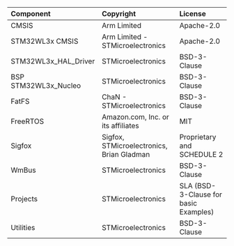 | Component                       | Copyright                                                                                                                                                                                                                                                                                                                 | License                                   |
|:---------                       |:----------                                                                                                                                                                                                                                                                                                                |:-------                                   |
| CMSIS                           | Arm Limited                                                  | Apache-2.0                                |
| STM32WL3x CMSIS                 | Arm Limited - STMicroelectronics                             | Apache-2.0                                |
| STM32WL3x_HAL_Driver            | STMicroelectronics                                           | BSD-3-Clause                              |
| BSP STM32WL3x_Nucleo            | STMicroelectronics                                           | BSD-3-Clause                              |
| FatFS                           | ChaN - STMicroelectronics                                    | BSD-3-Clause                              |
| FreeRTOS                        | Amazon.com, Inc. or its affiliates                           | MIT                                       |
| Sigfox                          | Sigfox, STMicroelectronics, Brian Gladman                    | Proprietary and SCHEDULE 2                |
| WmBus                           | STMicroelectronics                                           | BSD-3-Clause                              |
| Projects                        | STMicroelectronics                                           | SLA     (BSD-3-Clause for basic Examples) |
| Utilities                       | STMicroelectronics                                           | BSD-3-Clause                              |
